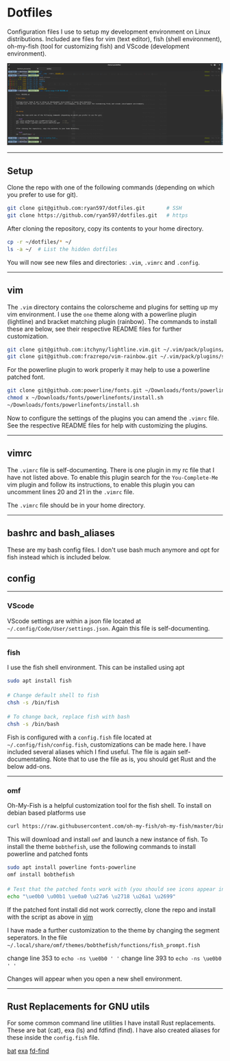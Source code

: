 # Dotfiles

Configuration files I use to setup my development environment on Linux distributions.
Included are files for vim (text editor), fish (shell environment), oh-my-fish (tool for customizing fish) and VScode (development environment).

![sample-of-shell](<images/sample.png>)

---

## Setup

Clone the repo with one of the following commands (depending on which you prefer to use for git).

```bash
git clone git@github.com:ryan597/dotfiles.git       # SSH
git clone https://github.com/ryan597/dotfiles.git   # https
```

After cloning the repository, copy its contents to your home directory.

```bash
cp -r ~/dotfiles/* ~/
ls -a ~/  # List the hidden dotfiles
```

You will now see new files and directories: `.vim`, `.vimrc` and `.config`.


---

## vim

The `.vim` directory contains the colorscheme and plugins for setting up my vim environment.
I use the `one` theme along with a powerline plugin (lightline) and bracket matching plugin (rainbow).
The commands to install these are below, see their respective README files for further customization.

```bash
git clone git@github.com:itchyny/lightline.vim.git ~/.vim/pack/plugins/start/lightline
git clone git@github.com:frazrepo/vim-rainbow.git ~/.vim/pack/plugins/start/rainbow
```

For the powerline plugin to work properly it may help to use a powerline patched font.

```bash
git clone git@github.com:powerline/fonts.git ~/Downloads/fonts/powerlinefonts
chmod x ~/Downloads/fonts/powerlinefonts/install.sh
~/Downloads/fonts/powerlinefonts/install.sh
```

Now to configure the settings of the plugins you can amend the `.vimrc` file.
See the respective README files for help with customizing the plugins.

---

## vimrc

The `.vimrc` file is self-documenting. There is one plugin in my rc file that I have not listed above. To enable this plugin search for the `You-Complete-Me` vim plugin and follow its instructions, to enable this plugin you can uncomment lines 20 and 21 in the `.vimrc` file.

The `.vimrc` file should be in your home directory.

---

## bashrc and bash_aliases

These are my bash config files. I don't use bash much anymore and opt for fish instead which is included below.

## config

---

### VScode

VScode settings are within a json file located at `~/.config/Code/User/settings.json`.
Again this file is self-documenting.

---

### fish

I use the fish shell environment. This can be installed using apt

```bash
sudo apt install fish

# Change default shell to fish
chsh -s /bin/fish

# To change back, replace fish with bash
chsh -s /bin/bash
```

Fish is configured with a `config.fish` file located at `~/.config/fish/config.fish`, customizations can be made here. I have included several aliases which I find useful. The file is again self-documentating. Note that to use the file as is, you should get Rust and the below add-ons.

---

### omf

Oh-My-Fish is a helpful customization tool for the fish shell. To install on debian based platforms use

```bash
curl https://raw.githubusercontent.com/oh-my-fish/oh-my-fish/master/bin/install | fish
```
This will download and install `omf` and launch a new instance of fish.
To install the theme `bobthefish`, use the following commands to install powerline and patched fonts

```bash
sudo apt install powerline fonts-powerline
omf install bobthefish

# Test that the patched fonts work with (you should see icons appear in the terminal)
echo "\ue0b0 \u00b1 \ue0a0 \u27a6 \u2718 \u26a1 \u2699"
```

If the patched font install did not work correctly, clone the repo and install with the script as above in [vim](#vim)

I have made a further customization to the theme by changing the segment seperators.
In the file `~/.local/share/omf/themes/bobthefish/functions/fish_prompt.fish`

change line 353 to `echo -ns \ue0b0 ' '`
change line 393 to `echo -ns \ue0b0 ' '`

Changes will appear when you open a new shell environment.

---

## Rust Replacements for GNU utils

For some common command line utilities I have install Rust replacements. These are bat (cat), exa (ls) and fdfind (find). I have also created aliases for these inside the `config.fish` file.

[bat](https://github.com/sharkdp/bat)
[exa](https://github.com/ogham/exa)
[fd-find](https://github.com/sharkdp/fd)
